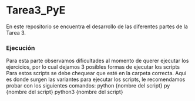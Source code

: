 # Tarea3_PyE
En este repositorio se encuentra el desarrollo de las diferentes partes de la Tarea 3.

### Ejecución 
Para esta parte observamos dificultades al momento de querer ejecutar los ejercicios, por lo cual dejamos 3 posibles formas de ejecutar los scripts
Para estos scripts se debe chequear que esté en la carpeta correcta. Aquí es donde surgen las variantes para ejecutar los scripts, le recomendamos probar con los siguientes comandos: python {nombre del script} py {nombre del script} python3 {nombre del script}
